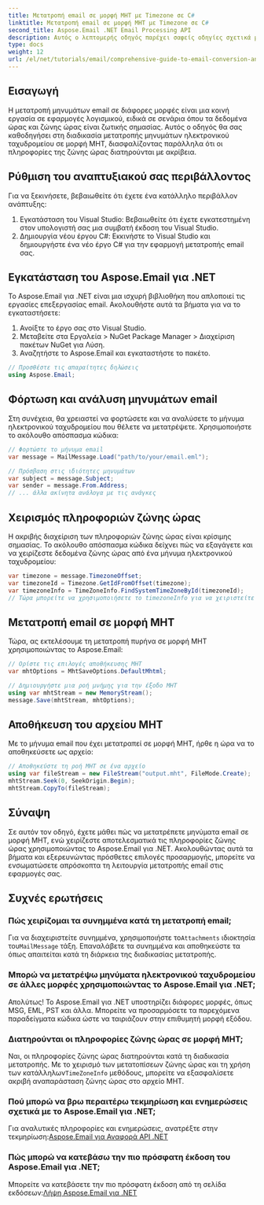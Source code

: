 ```yaml
---
title: Μετατροπή email σε μορφή MHT με Timezone σε C#
linktitle: Μετατροπή email σε μορφή MHT με Timezone σε C#
second_title: Aspose.Email .NET Email Processing API
description: Αυτός ο λεπτομερής οδηγός παρέχει σαφείς οδηγίες σχετικά με τον τρόπο μετατροπής μηνυμάτων email σε μορφή MHT, ενώ χειρίζονται με ακρίβεια πληροφορίες ζώνης ώρας χρησιμοποιώντας τη βιβλιοθήκη Aspose.Email για .NET.
type: docs
weight: 12
url: /el/net/tutorials/email/comprehensive-guide-to-email-conversion-and-export/convert-emails-to-mht-format-with-timezone-in-csharp/
---
```

## Εισαγωγή

Η μετατροπή μηνυμάτων email σε διάφορες μορφές είναι μια κοινή εργασία σε εφαρμογές λογισμικού, ειδικά σε σενάρια όπου τα δεδομένα ώρας και ζώνης ώρας είναι ζωτικής σημασίας. Αυτός ο οδηγός θα σας καθοδηγήσει στη διαδικασία μετατροπής μηνυμάτων ηλεκτρονικού ταχυδρομείου σε μορφή MHT, διασφαλίζοντας παράλληλα ότι οι πληροφορίες της ζώνης ώρας διατηρούνται με ακρίβεια.

## Ρύθμιση του αναπτυξιακού σας περιβάλλοντος

Για να ξεκινήσετε, βεβαιωθείτε ότι έχετε ένα κατάλληλο περιβάλλον ανάπτυξης:

1. Εγκατάσταση του Visual Studio: Βεβαιωθείτε ότι έχετε εγκατεστημένη στον υπολογιστή σας μια συμβατή έκδοση του Visual Studio.
2. Δημιουργία νέου έργου C#: Εκκινήστε το Visual Studio και δημιουργήστε ένα νέο έργο C# για την εφαρμογή μετατροπής email σας.

## Εγκατάσταση του Aspose.Email για .NET

Το Aspose.Email για .NET είναι μια ισχυρή βιβλιοθήκη που απλοποιεί τις εργασίες επεξεργασίας email. Ακολουθήστε αυτά τα βήματα για να το εγκαταστήσετε:

1. Ανοίξτε το έργο σας στο Visual Studio.
2. Μεταβείτε στα Εργαλεία > NuGet Package Manager > Διαχείριση πακέτων NuGet για Λύση.
3. Αναζητήστε το Aspose.Email και εγκαταστήστε το πακέτο.
```csharp
// Προσθέστε τις απαραίτητες δηλώσεις
using Aspose.Email;
```
## Φόρτωση και ανάλυση μηνυμάτων email

Στη συνέχεια, θα χρειαστεί να φορτώσετε και να αναλύσετε το μήνυμα ηλεκτρονικού ταχυδρομείου που θέλετε να μετατρέψετε. Χρησιμοποιήστε το ακόλουθο απόσπασμα κώδικα:

```csharp
// Φορτώστε το μήνυμα email
var message = MailMessage.Load("path/to/your/email.eml");

// Πρόσβαση στις ιδιότητες μηνυμάτων
var subject = message.Subject;
var sender = message.From.Address;
// ... άλλα ακίνητα ανάλογα με τις ανάγκες
```

## Χειρισμός πληροφοριών ζώνης ώρας

Η ακριβής διαχείριση των πληροφοριών ζώνης ώρας είναι κρίσιμης σημασίας. Το ακόλουθο απόσπασμα κώδικα δείχνει πώς να εξαγάγετε και να χειρίζεστε δεδομένα ζώνης ώρας από ένα μήνυμα ηλεκτρονικού ταχυδρομείου:

```csharp
var timezone = message.TimezoneOffset;
var timezoneId = Timezone.GetIdFromOffset(timezone);
var timezoneInfo = TimeZoneInfo.FindSystemTimeZoneById(timezoneId);
// Τώρα μπορείτε να χρησιμοποιήσετε το timezoneInfo για να χειριστείτε τις μετατροπές ζώνης ώρας
```

## Μετατροπή email σε μορφή MHT

Τώρα, ας εκτελέσουμε τη μετατροπή πυρήνα σε μορφή MHT χρησιμοποιώντας το Aspose.Email:

```csharp
// Ορίστε τις επιλογές αποθήκευσης MHT
var mhtOptions = MhtSaveOptions.DefaultMhtml;

// Δημιουργήστε μια ροή μνήμης για την έξοδο MHT
using var mhtStream = new MemoryStream();
message.Save(mhtStream, mhtOptions);
```

## Αποθήκευση του αρχείου MHT

Με το μήνυμα email που έχει μετατραπεί σε μορφή MHT, ήρθε η ώρα να το αποθηκεύσετε ως αρχείο:

```csharp
// Αποθηκεύστε τη ροή MHT σε ένα αρχείο
using var fileStream = new FileStream("output.mht", FileMode.Create);
mhtStream.Seek(0, SeekOrigin.Begin);
mhtStream.CopyTo(fileStream);
```

## Σύναψη

Σε αυτόν τον οδηγό, έχετε μάθει πώς να μετατρέπετε μηνύματα email σε μορφή MHT, ενώ χειρίζεστε αποτελεσματικά τις πληροφορίες ζώνης ώρας χρησιμοποιώντας το Aspose.Email για .NET. Ακολουθώντας αυτά τα βήματα και εξερευνώντας πρόσθετες επιλογές προσαρμογής, μπορείτε να ενσωματώσετε απρόσκοπτα τη λειτουργία μετατροπής email στις εφαρμογές σας.

## Συχνές ερωτήσεις

### Πώς χειρίζομαι τα συνημμένα κατά τη μετατροπή email;

 Για να διαχειριστείτε συνημμένα, χρησιμοποιήστε το`Attachments` ιδιοκτησία του`MailMessage` τάξη. Επαναλάβετε τα συνημμένα και αποθηκεύστε τα όπως απαιτείται κατά τη διάρκεια της διαδικασίας μετατροπής.

### Μπορώ να μετατρέψω μηνύματα ηλεκτρονικού ταχυδρομείου σε άλλες μορφές χρησιμοποιώντας το Aspose.Email για .NET;

Απολύτως! Το Aspose.Email για .NET υποστηρίζει διάφορες μορφές, όπως MSG, EML, PST και άλλα. Μπορείτε να προσαρμόσετε τα παρεχόμενα παραδείγματα κώδικα ώστε να ταιριάζουν στην επιθυμητή μορφή εξόδου.

### Διατηρούνται οι πληροφορίες ζώνης ώρας σε μορφή MHT;

 Ναι, οι πληροφορίες ζώνης ώρας διατηρούνται κατά τη διαδικασία μετατροπής. Με το χειρισμό των μετατοπίσεων ζώνης ώρας και τη χρήση των κατάλληλων`TimeZoneInfo` μεθόδους, μπορείτε να εξασφαλίσετε ακριβή αναπαράσταση ζώνης ώρας στο αρχείο MHT.

### Πού μπορώ να βρω περαιτέρω τεκμηρίωση και ενημερώσεις σχετικά με το Aspose.Email για .NET;

 Για αναλυτικές πληροφορίες και ενημερώσεις, ανατρέξτε στην τεκμηρίωση:[Aspose.Email για Αναφορά API .NET](https://reference.aspose.com/email/net/)

### Πώς μπορώ να κατεβάσω την πιο πρόσφατη έκδοση του Aspose.Email για .NET;

 Μπορείτε να κατεβάσετε την πιο πρόσφατη έκδοση από τη σελίδα εκδόσεων:[Λήψη Aspose.Email για .NET](https://releases.aspose.com/email/net/)
